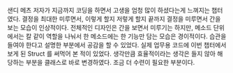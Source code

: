 샌디 메츠 저자가 지금까지 코딩을 하면서 고생을 엄청 많이 하셨다는게 느껴지는 챕터였다.
결정을 최대한 미루면서, 이렇게 할지 저렇게 할지 끝까지 결정을 미루면서 간을 보는 모습이 인상적이다. 전체적인 디자인은 간을 보면서 미루기는 하지만, 메소드 단위에서는 칼 같이 역할을 나눠서 한 메소드에는 한 기능만 담는 모습은 경이적이다. 습관을 들여야 한다고 설명한 부분에서 공감을 할 수 있었다. 실제 업무용 코드에 이번 챕터에서 보게 된 Struct 를 써먹어 본 적이 있었다. 생각만큼 효율적이라는 생각은 들지 않아 해당하는 부분을 클래스로 바로 변경하였다. 조금 더 수련이 필요한 부분이다.
